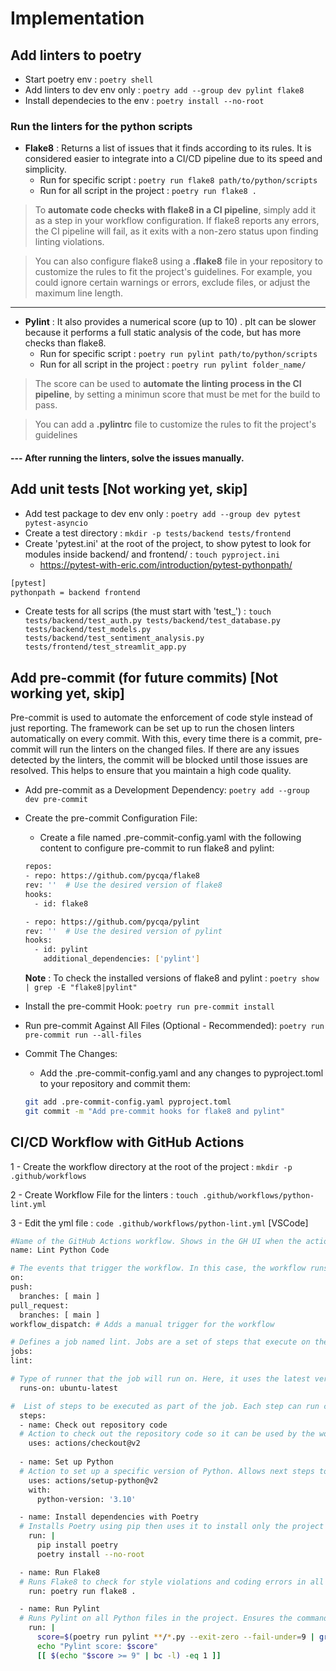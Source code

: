 # Implementation

## Add linters to poetry
- Start poetry env : `poetry shell`
- Add linters to dev env only : `poetry add --group dev pylint flake8`
- Install dependecies to the env : `poetry install --no-root`

### Run the linters for the python scripts
- **Flake8** : Returns a list of issues that it finds according to its rules. 
It is considered easier to integrate into a CI/CD pipeline due to its speed and simplicity.
    - Run for specific script : `poetry run flake8 path/to/python/scripts`
    - Run for all script in the project : `poetry run flake8 .`

> To **automate code checks with flake8 in a CI pipeline**, simply add it as a step in your workflow configuration. If flake8 reports any errors, the CI pipeline will fail, as it exits with a non-zero status upon finding linting violations.

> You can also configure flake8 using a **.flake8** file in your repository to customize the rules to fit the  project's guidelines. For example, you could ignore certain warnings or errors, exclude files, or adjust the maximum line length.

-----------------------------------------

- **Pylint** : It also provides a numerical score (up to 10) . pIt can be slower because it performs a full static analysis of the code, but has more checks than flake8. 
    - Run for specific script : `poetry run pylint path/to/python/scripts`
    - Run for all script in the project : `poetry run pylint folder_name/`
> The score can be used to **automate the linting process in the CI pipeline**, by setting a minimun score that must be met for the build to pass.

> You can add a **.pylintrc** file to customize the rules to fit the project's guidelines

#### --- After running the linters, solve the issues manually.


## Add unit tests [Not working yet, skip]
- Add test package to dev env only : `poetry add --group dev pytest pytest-asyncio`
- Create a test directory : `mkdir -p tests/backend tests/frontend`
- Create 'pytest.ini' at the root of the project, to show pytest to look for modules inside backend/ and frontend/ : `touch pyproject.ini`
  - https://pytest-with-eric.com/introduction/pytest-pythonpath/ 
```bash
[pytest]  
pythonpath = backend frontend
```

- Create tests for all scrips (the must start with 'test_') : `touch tests/backend/test_auth.py tests/backend/test_database.py tests/backend/test_models.py tests/backend/test_sentiment_analysis.py tests/frontend/test_streamlit_app.py`


## Add pre-commit (for future commits) [Not working yet, skip] 
Pre-commit is used to automate the enforcement of code style instead of just reporting. The framework can be set up to run the chosen linters automatically on every commit. With this, every time there is a commit, pre-commit will run the linters on the changed files. If there are any issues detected by the linters, the commit will be blocked until those issues are resolved. This helps to ensure that you maintain a high code quality.
- Add pre-commit as a Development Dependency: `poetry add --group dev pre-commit`
- Create the pre-commit Configuration File: 
    - Create a file named .pre-commit-config.yaml with the following content to configure pre-commit to run flake8 and pylint: 
    ```bash 
    repos:
  - repo: https://github.com/pycqa/flake8
    rev: ''  # Use the desired version of flake8
    hooks:
      - id: flake8

  - repo: https://github.com/pycqa/pylint
    rev: ''  # Use the desired version of pylint
    hooks:
      - id: pylint
        additional_dependencies: ['pylint']
    ```
    **Note** : To check the installed versions of flake8 and pylint : `poetry show | grep -E "flake8|pylint"`

- Install the pre-commit Hook: `poetry run pre-commit install`
- Run pre-commit Against All Files (Optional - Recommended): `poetry run pre-commit run --all-files`
- Commit The Changes:
    - Add the .pre-commit-config.yaml and any changes to pyproject.toml to your repository and commit them:
    ```bash
    git add .pre-commit-config.yaml pyproject.toml
    git commit -m "Add pre-commit hooks for flake8 and pylint"
    ```

## CI/CD Workflow with GitHub Actions
  1 - Create the workflow directory at the root of the  project : `mkdir -p .github/workflows`

  2 - Create Workflow File for the linters : `touch .github/workflows/python-lint.yml`

  3 - Edit the yml file : `code .github/workflows/python-lint.yml` [VSCode]
  ```bash
  #Name of the GitHub Actions workflow. Shows in the GH UI when the action runs.
  name: Lint Python Code 

# The events that trigger the workflow. In this case, the workflow runs on push events and pull_request events targeting the main branch.
on:
  push:
    branches: [ main ]
  pull_request:
    branches: [ main ]
  workflow_dispatch: # Adds a manual trigger for the workflow

# Defines a job named lint. Jobs are a set of steps that execute on the same runner.
jobs:
  lint:

  # Type of runner that the job will run on. Here, it uses the latest version of Ubuntu provided by GitHub Actions.
    runs-on: ubuntu-latest

  #  List of steps to be executed as part of the job. Each step can run commands or actions.
    steps:
    - name: Check out repository code
    # Action to check out the repository code so it can be used by the workflow. Necessary to access the repository's contents.
      uses: actions/checkout@v2
      
    - name: Set up Python
    # Action to set up a specific version of Python. Allows next steps to run Python commands.
      uses: actions/setup-python@v2
      with:
        python-version: '3.10'

    - name: Install dependencies with Poetry
    # Installs Poetry using pip then uses it to install only the project's dependencies as defined in pyproject.toml.
      run: |
        pip install poetry
        poetry install --no-root

    - name: Run Flake8
    # Runs Flake8 to check for style violations and coding errors in all the project.
      run: poetry run flake8 .

    - name: Run Pylint
    # Runs Pylint on all Python files in the project. Ensures the command exits with a success status even if issues are found, then extracts, prints the Pylint score, and checks if it meets a minimum score of 9, failing otherwise.
      run: |
        score=$(poetry run pylint **/*.py --exit-zero --fail-under=9 | grep "Your code has been rated at" | awk '{print $7}')
        echo "Pylint score: $score"
        [[ $(echo "$score >= 9" | bc -l) -eq 1 ]]
  ```
